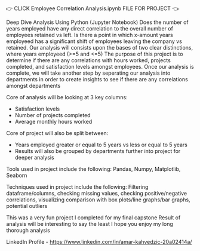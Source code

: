 👉 CLICK Employee Correlation Analysis.ipynb FILE FOR PROJECT 👈

Deep Dive Analysis Using Python (Jupyter Notebook)
Does the number of years employed have any direct correlation to the overall number of employees retained vs left. 
Is there a point in which x-amount years employeed has a significant shift of employees leaving the company vs 
retained. Our analysis will consists upon the bases of two clear distinctions, where years employeed (>=5 and <=5)
The purpose of this project is to determine if there are any correlations with hours worked, projects completed, 
and satisfaction levels amongst employees. Once our analysis is complete, we will take another step by seperating 
our analysis into departments in order to create insights to see if there are any correlations amongst departments 

Core of analysis will be looking at 3 key columns:
- Satisfaction levels
- Number of projects completed
- Average monthly hours worked

Core of project will also be split between:
- Years employed greater or equal to 5 years vs less or equal to 5 years 
- Results will also be grouped by departments further into project for deeper analysis

Tools used in project include the following:
Pandas, Numpy, Matplotlib, Seaborn

Techniques used in project include the following: 
Filtering dataframe/columns, checking missing values, checking positive/negative correlations, visualizing comparison with box plots/line graphs/bar graphs, potential outliers
 
This was a very fun project I completed for my final capstone 
Result of analysis will be interesting to say the least
I hope you enjoy my long thorough analysis 

LinkedIn Profile - https://www.linkedin.com/in/amar-kahvedzic-20a02414a/


